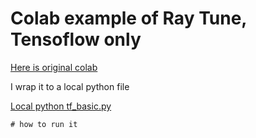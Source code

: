 

# Colab example of Ray Tune,  Tensoflow only


[Here is original colab](https://colab.research.google.com/github/ray-project/tutorial/blob/master/tune_exercises/exercise_1_basics.ipynb#scrollTo=CbYE0EwkuH_D)


I wrap it to a local python file 

[Local python tf_basic.py](tf_basic.py)

```
# how to run it 
```

